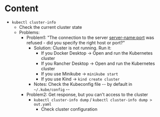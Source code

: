 
# Content
* `kubectl cluster-info`
  * Check the current cluster state
  * Problems:
    * Problem1: "The connection to the server <server-name:port> was refused - did you specify the right host or port?"
      * Solution: Cluster is not running. Run it: 
        * If you Docker Desktop -> Open and run the Kubernetes cluster
        * If you Rancher Desktop -> Open and run the Kubernetes cluster
        * If you use Minikube -> `minikube start`
        * If you use Kind -> `kind create cluster`
      * Notes: Check the Kubeconfig file -- by default in `~/.kube/config` --
    * Problem2: Get response, but you can't access to the cluster
      * `kubectl cluster-info dump` / `kubectl cluster-info dump > out.yaml`
        * Check cluster configuration